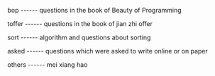 bop         ------ questions in the book of Beauty of Programming

toffer      ------ questions in the book of jian zhi offer

sort        ------ algorithm and questions about sorting

asked       ------ questions which were asked to write online or on paper

others      ------ mei xiang hao

